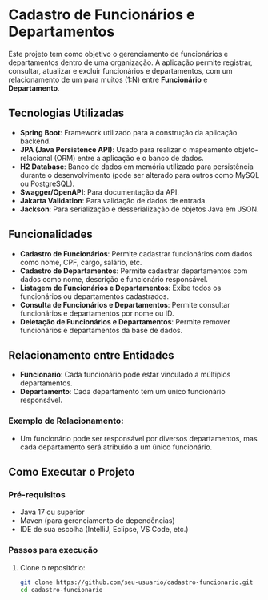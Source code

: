 # Cadastro de Funcionários e Departamentos

Este projeto tem como objetivo o gerenciamento de funcionários e departamentos dentro de uma organização. A aplicação permite registrar, consultar, atualizar e excluir funcionários e departamentos, com um relacionamento de um para muitos (1:N) entre **Funcionário** e **Departamento**.

## Tecnologias Utilizadas

- **Spring Boot**: Framework utilizado para a construção da aplicação backend.
- **JPA (Java Persistence API)**: Usado para realizar o mapeamento objeto-relacional (ORM) entre a aplicação e o banco de dados.
- **H2 Database**: Banco de dados em memória utilizado para persistência durante o desenvolvimento (pode ser alterado para outros como MySQL ou PostgreSQL).
- **Swagger/OpenAPI**: Para documentação da API.
- **Jakarta Validation**: Para validação de dados de entrada.
- **Jackson**: Para serialização e desserialização de objetos Java em JSON.


## Funcionalidades

- **Cadastro de Funcionários**: Permite cadastrar funcionários com dados como nome, CPF, cargo, salário, etc.
- **Cadastro de Departamentos**: Permite cadastrar departamentos com dados como nome, descrição e funcionário responsável.
- **Listagem de Funcionários e Departamentos**: Exibe todos os funcionários ou departamentos cadastrados.
- **Consulta de Funcionários e Departamentos**: Permite consultar funcionários e departamentos por nome ou ID.
- **Deletação de Funcionários e Departamentos**: Permite remover funcionários e departamentos da base de dados.


## Relacionamento entre Entidades

- **Funcionario**: Cada funcionário pode estar vinculado a múltiplos departamentos.
- **Departamento**: Cada departamento tem um único funcionário responsável.

### Exemplo de Relacionamento:

- Um funcionário pode ser responsável por diversos departamentos, mas cada departamento será atribuído a um único funcionário.

## Como Executar o Projeto

### Pré-requisitos

- Java 17 ou superior
- Maven (para gerenciamento de dependências)
- IDE de sua escolha (IntelliJ, Eclipse, VS Code, etc.)

### Passos para execução

1. Clone o repositório:

   ```bash
   git clone https://github.com/seu-usuario/cadastro-funcionario.git
   cd cadastro-funcionario
